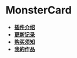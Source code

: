 # MonsterCard

* [**插件介绍**](MonsterCard/README)
* [**更新记录**](MonsterCard/log)
* [**购买须知**](MonsterCard/note)
* [**我的作品**]()